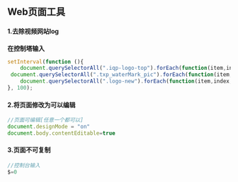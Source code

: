 ## Web页面工具

#### 1.去除视频网站log

**在控制塔输入**

```js
setInterval(function (){
    document.querySelectorAll(".iqp-logo-top").forEach(function(item,index,arr){item.style.display='none';});//爱奇艺
 document.querySelectorAll(".txp_waterMark_pic").forEach(function(item,index,arr){item.style.display='none';});//腾讯
    document.querySelectorAll(".logo-new").forEach(function(item,index,arr){item.style.display='none';});//优酷
}, 100);
```

#### 2.将页面修改为可以编辑

```js
//页面可编辑[任意一个都可以]
document.designMode = "on"
document.body.contentEditable=true
```

#### 3.页面不可复制

```js
//控制台输入
$=0
```

